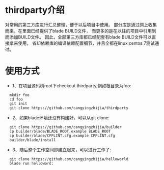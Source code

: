 # thirdparty介绍
对常用的第三方库进行汇总整理，便于以后项目中使用。
部分库是通过网上收集而来，在里面已经提供了blade BUILD文件，
而更多的是在以往的项目中引用到而添加BUILD文件。
因此，全部第三方库都已经配套有blade BUILD文件可以直接拿来使用，
省却依赖库的编译依赖配置细节，并且全都在linux centos 7测试通过。

# 使用方式
* 1、在项目源码树root下checkout thirdparty,例如根目录为foo:
```
  mkdir foo
  cd foo
  git init
  git clone https://github.com/cangyingzhijia/thirdparty
```

* 2、如果blade环境还没有构建好，可以从git clone:
```
  git clone https://github.com/cangyingzhijia/builder
  cp builder/blade/BLADE_ROOT.example BLADE_ROOT
  cp builder/blade/CPPLINT.cfg.example CPPLINT.cfg
  builder/blade/install
```
* 3、随后整个工作空间即建立起来，可以进行工作了:
```
  git clone https://github.com/cangyingzhijia/helloworld
  blade run helloword:
```
